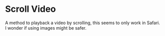 # Scroll Video

A method to playback a video by scrolling, this seems to only work in Safari. I wonder if using images might be safer.
